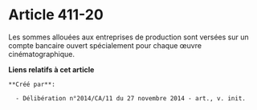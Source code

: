 # Article 411-20

Les sommes allouées aux entreprises de production sont versées sur un compte bancaire ouvert spécialement pour chaque œuvre
cinématographique.

**Liens relatifs à cet article**

	**Créé par**:

	  - Délibération n°2014/CA/11 du 27 novembre 2014 - art., v. init.

